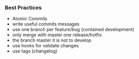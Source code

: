 ### Best Practices

- Atomic Commits
- write useful commits messages
- use one branch per feature/bug (contained development)
- only merge with master one release/hotfix
- the branch master it is not to develop
- use hooks for validate changes
- use tags (changelog)
